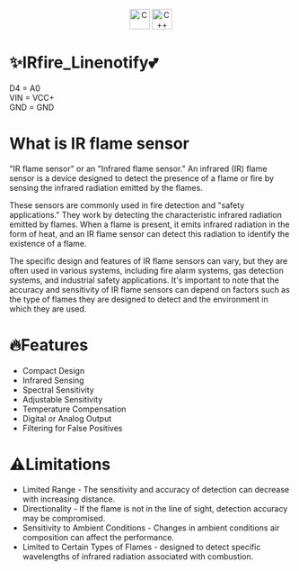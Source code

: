 
<p align="center"><a href="https://docs.microsoft.com/en-us/cpp/?view=msvc-170" target="_blank" rel="noreferrer"><img src="https://raw.githubusercontent.com/danielcranney/readme-generator/main/public/icons/skills/c-colored.svg" width="36" height="36" alt="C" /></a>
<a href="https://docs.microsoft.com/en-us/cpp/?view=msvc-170" target="_blank" rel="noreferrer"><img src="https://raw.githubusercontent.com/danielcranney/readme-generator/main/public/icons/skills/cplusplus-colored.svg" width="36" height="36" alt="C++" /></a></p>

# ✨IRfire_Linenotify💕
D4 = A0                                                                                                                                                                                                                       
VIN = VCC+   
GND = GND

# What is IR flame sensor
"IR flame sensor" or an "Infrared flame sensor." An infrared (IR) flame sensor is a device designed to detect the presence of a flame or fire by sensing the infrared radiation emitted by the flames.

These sensors are commonly used in fire detection and "safety applications." They work by detecting the characteristic infrared radiation emitted by flames. When a flame is present, it emits infrared radiation in the form of heat, and an IR flame sensor can detect this radiation to identify the existence of a flame.

The specific design and features of IR flame sensors can vary, but they are often used in various systems, including fire alarm systems, gas detection systems, and industrial safety applications. It's important to note that the accuracy and sensitivity of IR flame sensors can depend on factors such as the type of flames they are designed to detect and the environment in which they are used.

# 🔥Features
- Compact Design
- Infrared Sensing
- Spectral Sensitivity
- Adjustable Sensitivity
- Temperature Compensation
- Digital or Analog Output
- Filtering for False Positives

# ⚠️Limitations
- Limited Range - The sensitivity and accuracy of detection can decrease with increasing distance.
- Directionality - If the flame is not in the line of sight, detection accuracy may be compromised.
- Sensitivity to Ambient Conditions - Changes in ambient conditions air composition can affect the performance.
- Limited to Certain Types of Flames - designed to detect specific wavelengths of infrared radiation associated with combustion.
